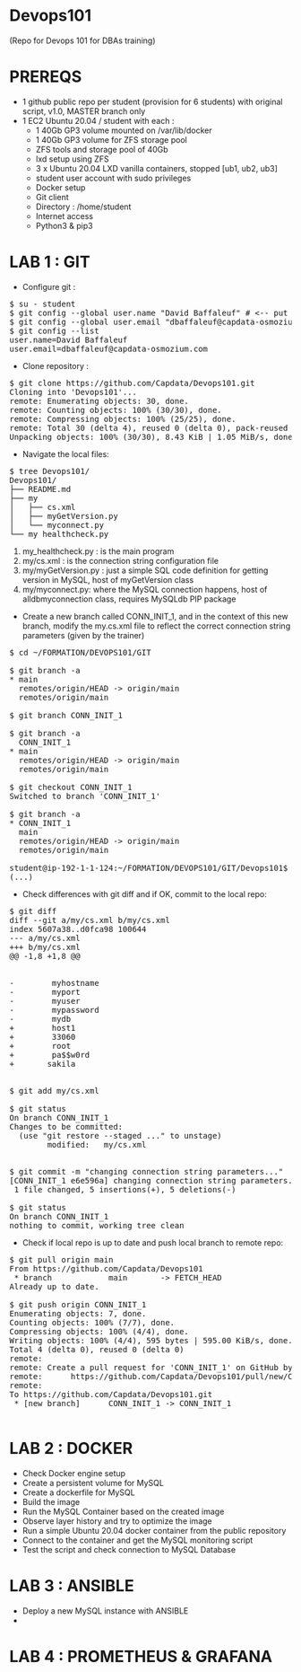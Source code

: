 # Devops101
(Repo for Devops 101 for DBAs training)

# PREREQS
- 1 github public repo per student (provision for 6 students) with original script, v1.0, MASTER branch only
- 1 EC2 Ubuntu 20.04 / student with each :
  - 1 40Gb GP3 volume mounted on /var/lib/docker
  - 1 40Gb GP3 volume for ZFS storage pool
  - ZFS tools and storage pool of 40Gb
  - lxd setup using ZFS
  - 3 x Ubuntu 20.04 LXD vanilla containers, stopped [ub1, ub2, ub3]
  - student user account with sudo privileges
  - Docker setup
  - Git client
  - Directory : /home/student
  - Internet access 
  - Python3 & pip3

# LAB 1 : GIT 
- Configure git :
<pre>
$ su - student
$ git config --global user.name "David Baffaleuf" # <-- put your name in here
$ git config --global user.email "dbaffaleuf@capdata-osmozium.com" # <-- put your email in here
$ git config --list
user.name=David Baffaleuf
user.email=dbaffaleuf@capdata-osmozium.com
</pre>
- Clone repository :
<pre>
$ git clone https://github.com/Capdata/Devops101.git
Cloning into 'Devops101'...
remote: Enumerating objects: 30, done.
remote: Counting objects: 100% (30/30), done.
remote: Compressing objects: 100% (25/25), done.
remote: Total 30 (delta 4), reused 0 (delta 0), pack-reused 0
Unpacking objects: 100% (30/30), 8.43 KiB | 1.05 MiB/s, done.
</pre>
- Navigate the local files:
<pre>
$ tree Devops101/
Devops101/
├── README.md
├── my
│   ├── cs.xml
│   ├── myGetVersion.py
│   └── myconnect.py
└── my_healthcheck.py
</pre>
<ol>
  <li>my_healthcheck.py : is the main program</li>
  <li>my/cs.xml : is the connection string configuration file</li>
  <li>my/myGetVersion.py : just a simple SQL code definition for getting version in MySQL, host of myGetVersion class</li>
  <li>my/myconnect.py: where the MySQL connection happens, host of alldbmyconnection class, requires MySQLdb PIP package</li>
</ol>
 
- Create a new branch called CONN_INIT_1, and in the context of this new branch, modify the my.cs.xml file to reflect the correct connection string parameters (given by the trainer)    
<pre>
$ cd ~/FORMATION/DEVOPS101/GIT

$ git branch -a
* main
  remotes/origin/HEAD -> origin/main
  remotes/origin/main

$ git branch CONN_INIT_1

$ git branch -a
  CONN_INIT_1
* main
  remotes/origin/HEAD -> origin/main
  remotes/origin/main

$ git checkout CONN_INIT_1
Switched to branch 'CONN_INIT_1'

$ git branch -a
* CONN_INIT_1
  main
  remotes/origin/HEAD -> origin/main
  remotes/origin/main

student@ip-192-1-1-124:~/FORMATION/DEVOPS101/GIT/Devops101$ vi my/cs.xml
(...)
</pre>

- Check differences with git diff and if OK, commit to the local repo:

<pre>
$ git diff
diff --git a/my/cs.xml b/my/cs.xml
index 5607a38..d0fca98 100644
--- a/my/cs.xml
+++ b/my/cs.xml
@@ -1,8 +1,8 @@
 <?xml version="1.0" encoding="UTF-8"?>
 <connectionstring>
-        <host>myhostname</host>
-        <port>myport</port>
-        <user>myuser</user>
-        <passwd>mypassword</passwd>
-        <database>mydb</database>
+        <host>host1</host>
+        <port>33060</port>
+        <user>root</user>
+        <passwd>pa$$w0rd</passwd>
+       <database>sakila</database>
 </connectionstring>

$ git add my/cs.xml

$ git status
On branch CONN_INIT_1
Changes to be committed:
  (use "git restore --staged <file>..." to unstage)
        modified:   my/cs.xml


$ git commit -m "changing connection string parameters..."
[CONN_INIT_1 e6e596a] changing connection string parameters...
 1 file changed, 5 insertions(+), 5 deletions(-)

$ git status
On branch CONN_INIT_1
nothing to commit, working tree clean
</pre>

- Check if local repo is up to date and push local branch to remote repo:
<pre>
$ git pull origin main
From https://github.com/Capdata/Devops101
 * branch            main       -> FETCH_HEAD
Already up to date.

$ git push origin CONN_INIT_1 
Enumerating objects: 7, done.
Counting objects: 100% (7/7), done.
Compressing objects: 100% (4/4), done.
Writing objects: 100% (4/4), 595 bytes | 595.00 KiB/s, done.
Total 4 (delta 0), reused 0 (delta 0)
remote:
remote: Create a pull request for 'CONN_INIT_1' on GitHub by visiting:
remote:      https://github.com/Capdata/Devops101/pull/new/CONN_INIT_1
remote:
To https://github.com/Capdata/Devops101.git
 * [new branch]      CONN_INIT_1 -> CONN_INIT_1

</pre>

# LAB 2 : DOCKER
- Check Docker engine setup
- Create a persistent volume for MySQL
- Create a dockerfile for MySQL
- Build the image
- Run the MySQL Container based on the created image
- Observe layer history and try to optimize the image
- Run a simple Ubuntu 20.04 docker container from the public repository 
- Connect to the container and get the MySQL monitoring script
- Test the script and check connection to MySQL Database 

# LAB 3 : ANSIBLE
- Deploy a new MySQL instance with ANSIBLE
- 
# LAB 4 : PROMETHEUS & GRAFANA
